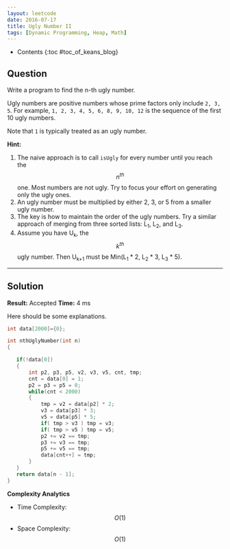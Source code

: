 ```yaml
---
layout: leetcode
date: 2016-07-17
title: Ugly Number II
tags: [Dynamic Programming, Heap, Math]
---
```


* Contents
{:toc #toc_of_keans_blog}

## Question

Write a program to find the n-th ugly number.

Ugly numbers are positive numbers whose prime factors only include `2, 3, 5`. For example, `1, 2, 3, 4, 5, 6, 8, 9, 10, 12` is the sequence of the first 10 ugly numbers.

Note that `1` is typically treated as an ugly number.

**Hint:**

1. The naive approach is to call `isUgly` for every number until you reach the $$n^{th}$$ one. Most numbers are not ugly. Try to focus your effort on generating only the ugly ones.
2. An ugly number must be multiplied by either 2, 3, or 5 from a smaller ugly number.
3. The key is how to maintain the order of the ugly numbers. Try a similar approach of merging from three sorted lists: L<sub>1</sub>, L<sub>2</sub>, and L<sub>3</sub>.
4. Assume you have U<sub>k</sub>, the $$k^{th}$$ ugly number. Then U<sub>k+1</sub> must be Min(L<sub>1</sub> * 2, L<sub>2</sub> * 3, L<sub>3</sub> * 5).




***

## Solution

**Result:** Accepted **Time:**  4 ms

Here should be some explanations.

```c
int data[2000]={0};

int nthUglyNumber(int n)
{

   if(!data[0])
   {
       int p2, p3, p5, v2, v3, v5, cnt, tmp;
       cnt = data[0] = 1;
       p2 = p3 = p5 = 0;
       while(cnt < 2000)
       {
           tmp = v2 = data[p2] * 2;
           v3 = data[p3] * 3;
           v5 = data[p5] * 5;
           if( tmp > v3 ) tmp = v3;
           if( tmp > v5 ) tmp = v5;
           p2 += v2 == tmp;
           p3 += v3 == tmp;
           p5 += v5 == tmp;
           data[cnt++] = tmp;
       }
   }
   return data[n - 1];
}

```

**Complexity Analytics**

- Time Complexity: $$O(1)$$
- Space Complexity: $$O(1)$$
